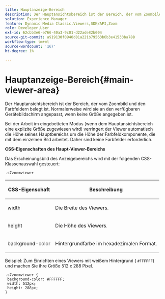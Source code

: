```yaml
---
title: Hauptanzeige-Bereich
description: Der Hauptansichtsbereich ist der Bereich, der vom Zoombild und den Farbfeldern belegt ist. Normalerweise wird sie an den verfügbaren Gerätebildschirm angepasst, wenn keine Größe angegeben ist.
solution: Experience Manager
feature: Dynamic Media Classic,Viewers,SDK/API,Zoom
role: Developer,User
exl-id: 62cbb3e6-e766-40a3-9c01-d22ade82b604
source-git-commit: a919130f0940d81a221b79563b6b3e41533ba788
workflow-type: tm+mt
source-wordcount: '167'
ht-degree: 1%

---
```


# Hauptanzeige-Bereich{#main-viewer-area}

Der Hauptansichtsbereich ist der Bereich, der vom Zoombild und den Farbfeldern belegt ist. Normalerweise wird sie an den verfügbaren Gerätebildschirm angepasst, wenn keine Größe angegeben ist.

<!--<a id="section_061E550C1C1D4DB2BD663A898895B38C"></a>-->

Bei der Arbeit im eingebetteten Modus (wenn dem Hauptansichtsbereich eine explizite Größe zugewiesen wird) verringert der Viewer automatisch die Höhe seines Hauptbereichs um die Höhe der Farbfeldkomponente, die mit dem einzelnen Bild arbeitet. Daher sind keine Farbfelder erforderlich.

**CSS-Eigenschaften des Haupt-Viewer-Bereichs**

Das Erscheinungsbild des Anzeigebereichs wird mit der folgenden CSS-Klassenauswahl gesteuert:

```
.s7zoomviewer
```

<table id="table_94EE3F5BBE4547C0B4943471CEE7EDE4"> 
 <thead> 
  <tr> 
   <th colname="col1" class="entry"> <p> CSS-Eigenschaft </p> </th> 
   <th colname="col2" class="entry"> <p>Beschreibung </p> </th> 
  </tr> 
 </thead>
 <tbody> 
  <tr> 
   <td colname="col1"> <p> <span class="codeph"> width </span> </p> </td> 
   <td colname="col2"> <p>Die Breite des Viewers. </p> </td> 
  </tr> 
  <tr> 
   <td colname="col1"> <p> <span class="codeph"> height </span> </p> </td> 
   <td colname="col2"> <p>Die Höhe des Viewers. </p> </td> 
  </tr> 
  <tr> 
   <td colname="col1"> <p> <span class="codeph"> background-color </span> </p> </td> 
   <td colname="col2"> <p> Hintergrundfarbe im hexadezimalen Format. </p> </td> 
  </tr> 
 </tbody> 
</table>

Beispiel: Zum Einrichten eines Viewers mit weißem Hintergrund ( `#FFFFFF`) und machen Sie ihre Größe 512 x 288 Pixel.

```
.s7zoomviewer { 
 background-color: #FFFFFF; 
 width: 512px; 
 height: 288px;  
}
```

